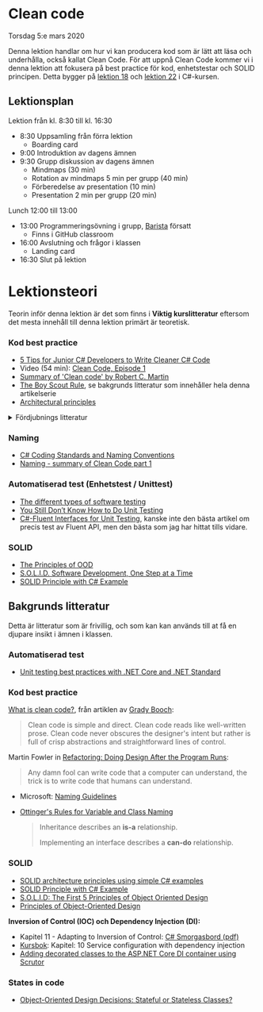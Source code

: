 # Clean code

Torsdag 5:e mars 2020

Denna lektion handlar om hur vi kan producera kod som är lätt att läsa och underhålla, också kallat Clean Code. För att uppnå Clean Code kommer vi i denna lektion att fokusera på best practice för kod, enhetstestar och SOLID principen. Detta bygger på [lektion 18](https://csharp.2019.plus.jakobkallin.com/18/) och [lektion 22](https://csharp.2019.plus.jakobkallin.com/22/) i C#-kursen.

## Lektionsplan
Lektion från kl. 8:30 till kl. 16:30

* 8:30 Uppsamling från förra lektion
  * Boarding card
* 9:00 Introduktion av dagens ämnen
* 9:30 Grupp diskussion av dagens ämnen
  - Mindmaps (30 min)
  - Rotation av mindmaps 5 min per grupp (40 min)
  - Förberedelse av presentation (10 min)
  - Presentation 2 min per grupp (20 min)

Lunch 12:00 till 13:00

- 13:00 Programmeringsövning i grupp, [Barista](https://github.com/PGBSNH19/project-the-barista) försatt
  - Finns i GitHub classroom
- 16:00 Avslutning och frågor i klassen
  - Landing card
- 16:30 Slut på lektion

# Lektionsteori

Teorin inför denna lektion är det som finns i **Viktig kurslitteratur** eftersom det mesta innehåll till denna lektion primärt är teoretisk.


### Kod best practice
* [5 Tips for Junior C# Developers to Write Cleaner C# Code](https://programmingwithmosh.com/csharp/5-tips-for-junior-c-developers-to-write-cleaner-c-code/)
* Video (54 min): [Clean Code, Episode 1](https://cleancoders.com/episode/clean-code-episode-1/show)
* [Summary of 'Clean code' by Robert C. Martin](https://gist.github.com/wojteklu/73c6914cc446146b8b533c0988cf8d29)
* [The Boy Scout Rule](https://medium.com/@biratkirat/step-8-the-boy-scout-rule-robert-c-martin-uncle-bob-9ac839778385), se bakgrunds litteratur som innehåller hela denna artikelserie
* [Architectural principles](https://docs.microsoft.com/en-us/dotnet/standard/modern-web-apps-azure-architecture/architectural-principles)
<details markdown="1">
  <summary>Fördjubnings litteratur</summary>

* [Difference Between Cohesion and Coupling](https://stackoverflow.com/a/3085419/4675814)
* [OOP Concept for Beginners: What is Encapsulation](https://stackify.com/oop-concept-for-beginners-what-is-encapsulation/)
* [97 Journey Every Programmer should Accomplish](https://medium.com/@biratkirat/97-journey-every-programmer-should-accomplish-a0c53dbbfd47)
* [When should I choose inheritance over an interface when designing C# class libraries?](https://stackoverflow.com/questions/5816563/when-should-i-choose-inheritance-over-an-interface-when-designing-c-sharp-class) 

</details>

### Naming
* [C# Coding Standards and Naming Conventions](https://www.dofactory.com/reference/csharp-coding-standards)
* [Naming - summary of Clean Code part 1](https://hashnode.com/post/clean-code-summary-part-1-naming-ciymphs8x00002w53maa5d30d)

### Automatiserad test (Enhetstest / Unittest)

* [The different types of software testing ](https://www.atlassian.com/continuous-delivery/software-testing/types-of-software-testing)
* [You Still Don’t Know How to Do Unit Testing](https://stackify.com/unit-testing-basics-best-practices/)
* [C#-Fluent Interfaces for Unit Testing](https://medium.com/@ghadeer.kenawi/c-fluent-interfaces-for-unit-testing-860d9019e21d), kanske inte den bästa artikel om precis test av Fluent API, men den bästa som jag har hittat tills vidare.

### SOLID
* [The Principles of OOD](http://butunclebob.com/ArticleS.UncleBob.PrinciplesOfOod)
* [S.O.L.I.D. Software Development, One Step at a Time](http://www.codemag.com/article/1001061)
* [SOLID Principle with C# Example](https://www.codeproject.com/Tips/1033646/SOLID-Principle-with-Csharp-Example)

## Bakgrunds litteratur
Detta är litteratur som är frivillig, och som kan kan används till at få en djupare insikt i ämnen i klassen.

### Automatiserad test
* [Unit testing best practices with .NET Core and .NET Standard](https://docs.microsoft.com/en-us/dotnet/core/testing/unit-testing-best-practices)

### Kod best practice
[What is clean code?](http://www.informit.com/articles/article.aspx?p=1235624&seqNum=3), från artiklen av [Grady Booch](https://twitter.com/tottinge):

> Clean code is simple and direct. Clean code reads like well-written prose. Clean code never obscures the designer's intent but rather is full of crisp abstractions and straightforward lines of control.

Martin Fowler in [Refactoring: Doing Design After the Program Runs](https://www.martinfowler.com/distributedComputing/refactoring.pdf):
> Any damn fool can write code that a computer can understand, the trick is to write code that humans can understand.

* Microsoft: [Naming Guidelines](https://docs.microsoft.com/en-us/dotnet/standard/design-guidelines/naming-guidelines)
* [Ottinger's Rules for Variable and Class Naming](http://www.maultech.com/chrislott/resources/cstyle/ottinger-naming.html)


  > Inheritance describes an **is-a** relationship.
  >
  > Implementing an interface describes a **can-do** relationship.

### SOLID
* [SOLID architecture principles using simple C# examples](https://www.codeproject.com/Articles/703634/SOLID-architecture-principles-using-simple-Csharp)
* [SOLID Principle with C# Example](https://www.codeproject.com/Tips/1033646/SOLID-Principle-with-Csharp-Example)
* [S.O.L.I.D: The First 5 Principles of Object Oriented Design](https://scotch.io/bar-talk/s-o-l-i-d-the-first-five-principles-of-object-oriented-design#toc-single-responsibility-principle)
* [Principles of Object-Oriented Design](http://www.cs.utsa.edu/~cs3443/notes/designPrinciples/designPrinciples.html)

**Inversion of Control (IOC) och Dependency Injection (DI):**

* Kapitel 11 - Adapting to Inversion of Control: [C# Smorgasbord (pdf)](https://cdn.filipekberg.se/fekberg-blog/csharp-smorgasbord-free/Filip_Ekberg-CSharp_Smorgasbord.pdf)
* [Kursbok](book.md): Kapitel: 10 Service configuration with dependency injection
* [Adding decorated classes to the ASP.NET Core DI container using Scrutor ](https://andrewlock.net/adding-decorated-classes-to-the-asp.net-core-di-container-using-scrutor/)

### States in code
* [Object-Oriented Design Decisions: Stateful or Stateless Classes?](https://dzone.com/articles/stateful-or-stateless-classes)
